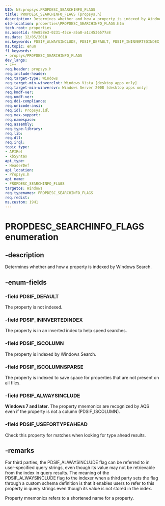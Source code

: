 ```yaml
---
UID: NE:propsys.PROPDESC_SEARCHINFO_FLAGS
title: PROPDESC_SEARCHINFO_FLAGS (propsys.h)
description: Determines whether and how a property is indexed by Windows Search.
old-location: properties\PROPDESC_SEARCHINFO_FLAGS.htm
tech.root: properties
ms.assetid: 49e858e3-0231-45ce-a5a8-a1c4536577a8
ms.date: 12/05/2018
ms.keywords: PDSIF_ALWAYSINCLUDE, PDSIF_DEFAULT, PDSIF_ININVERTEDINDEX, PDSIF_ISCOLUMN, PDSIF_ISCOLUMNSPARSE, PDSIF_USEFORTYPEAHEAD, PROPDESC_SEARCHINFO_FLAGS, PROPDESC_SEARCHINFO_FLAGS enumeration [Windows Properties], _shell_PROPDESC_SEARCHINFO_FLAGS, properties.PROPDESC_SEARCHINFO_FLAGS, propsys/PDSIF_ALWAYSINCLUDE, propsys/PDSIF_DEFAULT, propsys/PDSIF_ININVERTEDINDEX, propsys/PDSIF_ISCOLUMN, propsys/PDSIF_ISCOLUMNSPARSE, propsys/PDSIF_USEFORTYPEAHEAD, propsys/PROPDESC_SEARCHINFO_FLAGS, shell.PROPDESC_SEARCHINFO_FLAGS
ms.topic: enum
f1_keywords:
- propsys/PROPDESC_SEARCHINFO_FLAGS
dev_langs:
- c++
req.header: propsys.h
req.include-header: 
req.target-type: Windows
req.target-min-winverclnt: Windows Vista [desktop apps only]
req.target-min-winversvr: Windows Server 2008 [desktop apps only]
req.kmdf-ver: 
req.umdf-ver: 
req.ddi-compliance: 
req.unicode-ansi: 
req.idl: Propsys.idl
req.max-support: 
req.namespace: 
req.assembly: 
req.type-library: 
req.lib: 
req.dll: 
req.irql: 
topic_type:
- APIRef
- kbSyntax
api_type:
- HeaderDef
api_location:
- Propsys.h
api_name:
- PROPDESC_SEARCHINFO_FLAGS
targetos: Windows
req.typenames: PROPDESC_SEARCHINFO_FLAGS
req.redist: 
ms.custom: 19H1
---
```


# PROPDESC_SEARCHINFO_FLAGS enumeration


## -description


Determines whether and how a property is indexed by Windows Search.


## -enum-fields




### -field PDSIF_DEFAULT

The property is not indexed.


### -field PDSIF_ININVERTEDINDEX

The property is in an inverted index to help speed searches.


### -field PDSIF_ISCOLUMN

The property is indexed by Windows Search.


### -field PDSIF_ISCOLUMNSPARSE

The property is indexed to save space for properties that are not present on all files.


### -field PDSIF_ALWAYSINCLUDE

<b>Windows 7 and later</b>. The property mnemonics are recognized by AQS even if the property is not a column (PDSIF_ISCOLUMN).


### -field PDSIF_USEFORTYPEAHEAD

Check this property for matches when looking for type ahead results.  


## -remarks



For third parties, the PDSIF_ALWAYSINCLUDE flag can be referred to in user-specified query strings, even though its value may not be retrievable from the index in query results. The meaning of the PDSIF_ALWAYSINCLUDE flag to the indexer when a third party sets the flag through a custom schema definition is that it enables users to refer to this property in query strings even though its value is not stored in the index.

Property mnemonics refers to a shortened name for a property. 




